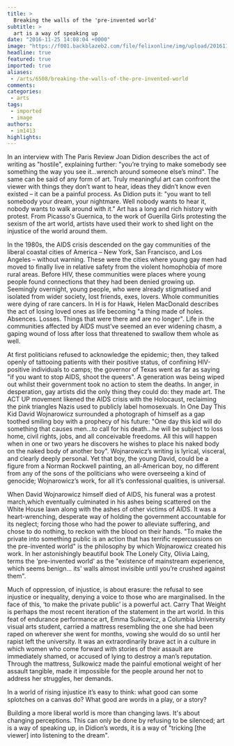 ```yaml
---
title: >
  Breaking the walls of the 'pre-invented world'
subtitle: >
  art is a way of speaking up
date: "2016-11-25 14:08:04 +0000"
image: "https://f001.backblazeb2.com/file/felixonline/img/upload/201611251407-felix-11._Gaybashers_Come_and_Get_It_1.jpg"
headline: true
featured: true
imported: true
aliases:
 - /arts/6508/breaking-the-walls-of-the-pre-invented-world
comments:
categories:
 - arts
tags:
 - imported
 - image
authors:
 - im1413
highlights:
---
```


In an interview with The Paris Review Joan Didion describes the act of writing as "hostile", explaining further: "you’re trying to make somebody see something the way you see it...wrench around someone else’s mind". The same can be said of any form of art. Truly meaningful art can confront the viewer with things they don’t want to hear, ideas they didn’t know even existed – it can be a painful process. As Didion puts it: "you want to tell somebody your dream, your nightmare. Well nobody wants to hear it, nobody wants to walk around with it."
Art has a long and rich history with protest. From Picasso's Guernica, to the work of Guerilla Girls protesting the sexism of the art world, artists have used their work to shed light on the injustice of the world around them.

In the 1980s, the AIDS crisis descended on the gay communities of the liberal coastal cities of America – New York, San Francisco, and Los Angeles – without warning. These were the cities where young gay men had moved to finally live in relative safety from the violent homophobia of more rural areas. Before HIV, these communities were places where young people found connections that they had been denied growing up. Seemingly overnight, young people, who were already stigmatised and isolated from wider society, lost friends, exes, lovers. Whole communities were dying of rare cancers. In H is for Hawk, Helen MacDonald describes the act of losing loved ones as life becoming "a thing made of holes. Absences. Losses. Things that were there and are no longer". Life in the communities affected by AIDS must’ve seemed an ever widening chasm, a gaping wound of loss after loss that threatened to swallow them whole as well.

At first politicians refused to acknowledge the epidemic; then, they talked openly of tattooing patients with their positive status, of confining HIV-positive individuals to camps; the governor of Texas went as far as saying "if you want to stop AIDS, shoot the queers". A generation was being wiped out whilst their government took no action to stem the deaths.
In anger, in desperation, gay artists did the only thing they could do: they made art. The ACT UP movement likened the AIDS crisis with the Holocaust, reclaiming the pink triangles Nazis used to publicly label homosexuals. In One Day This Kid David Wojnarowicz surrounded a photograph of himself as a gap toothed smiling boy with a prophecy of his future: "One day this kid will do something that causes men...to call for his death...he will be subject to loss home, civil rights, jobs, and all conceivable freedoms. All this will happen when in one or two years he discovers he wishes to place his naked body on the naked body of another boy". Wojnarowicz’s writing is lyrical, visceral, and clearly deeply personal. Yet that boy, the young David, could be a figure from a Norman Rockwell painting, an all-American boy, no different from any of the sons of the politicians who were overseeing a kind of genocide; Wojnarowicz’s work, for all it’s confessional qualities, is universal.

When David Wojnarowicz himself died of AIDS, his funeral was a protest march,which eventually culminated in his ashes being scattered on the White House lawn along with the ashes of other victims of AIDS. It was a heart-wrenching, desperate way of holding the government accountable for its neglect; forcing those who had the power to alleviate suffering, and chose to do nothing, to reckon with the blood on their hands.
"To make the private into something public is an action that has terrific repercussions  on the pre-invented world" is the philosophy by which Wojnarowicz created his work. In her astonishingly beautiful book The Lonely City, Olivia Laing, terms the 'pre-invented world' as the "existence of mainstream experience, which seems benign... its' walls almost invisible until you’re crushed against them".

Much of oppression, of injustice, is about erasure: the refusal to see injustice or inequality, denying a voice to those who are marginalised. In the face of this, ‘to make the private public’ is a powerful act. Carry That Weight is perhaps the most recent iteration of the statement in the art world. In this feat of endurance performance art, Emma Sulkowicz, a Columbia University visual arts student, carried a mattress resembling the one she had been raped on wherever she went for months, vowing she would do so until her rapist left the university. It was an extraordinarily brave act in a culture in which women who come forward with stories of their assault are immediately shamed, or accused of lying to destroy a man’s reputation. Through the mattress, Sulkowicz made the painful emotional weight of her assault tangible, made it impossible for the people around her not to address her struggles, her demands.

In a world of rising injustice it’s easy to think: what good can some splotches on a canvas do? What good are words in a play, or a story?

Building a more liberal world is more than changing laws. It's about changing perceptions. This can only be done by refusing to be silenced; art is a way of speaking up, in Didion’s words, it is a way of "tricking [the viewer] into listening to the dream".
